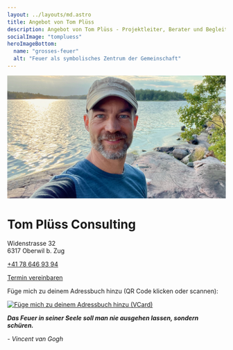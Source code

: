 ```yaml
---
layout: ../layouts/md.astro
title: Angebot von Tom Plüss
description: Angebot von Tom Plüss - Projektleiter, Berater und Begleiter für verschiedene Herausforderungen.
socialImage: "tompluess"
heroImageBottom:
  name: "grosses-feuer"
  alt: "Feuer als symbolisches Zentrum der Gemeinschaft"
---
```


![Tom Plüss - Projektleiter, Coach und Berater](../assets/tompluess.jpeg)

<h1>Tom Plüss Consulting</h1>
<p>Widenstrasse 32<br /> 6317 Oberwil b. Zug</p>
<p><a href="tel:+41786469394">+41 78 646 93 94</a></p>
<p class="mt-8 mb-16">
  <a class="button" href="https://cal.com/tompluess/treffpunkt"
    >Termin vereinbaren</a>
</p>


Füge mich zu deinem Adressbuch hinzu
(QR Code klicken oder scannen):

[![Füge mich zu deinem Adressbuch hinzu (VCard)](/tompluess-qr.png)](/tompluess.vcf)


**_Das Feuer in seiner Seele soll man nie ausgehen lassen, sondern schüren._**

_- Vincent van Gogh_
